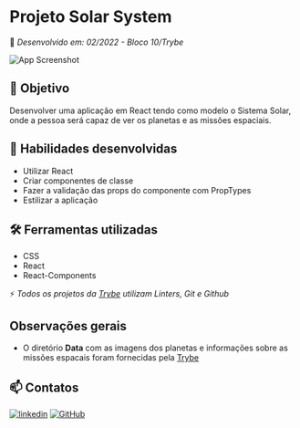 # Projeto Solar System

:rocket: *Desenvolvido em: 02/2022 - Bloco 10/Trybe*

![App Screenshot](./src/images/solar-system.gif)

## :dart: Objetivo

Desenvolver uma aplicação em React tendo como modelo o Sistema Solar, onde a pessoa será capaz de ver os planetas e as missões espaciais.

## :brain: Habilidades desenvolvidas

- Utilizar React
- Criar componentes de classe
- Fazer a validação das props do componente com PropTypes
- Estilizar a aplicação

## :hammer_and_wrench: Ferramentas utilizadas

- CSS
- React
- React-Components

:zap: *Todos os projetos da [Trybe](https://www.betrybe.com/?utm_medium=cpc&utm_source=google&utm_campaign=Brand&utm_content=ad03_din_h&gclid=Cj0KCQjw852XBhC6ARIsAJsFPN0TgLB25i-0iaTXpXGAYC5i-3mDoTto4laUGYI5XZFJpSlNbrojLuUaAs6cEALw_wcB) utilizam Linters, Git e Github*

## Observações gerais

- O diretório **Data** com as imagens dos planetas e informações sobre as missões espacais foram fornecidas pela [Trybe](https://www.betrybe.com/?utm_medium=cpc&utm_source=google&utm_campaign=Brand&utm_content=ad03_din_h&gclid=Cj0KCQjw852XBhC6ARIsAJsFPN0TgLB25i-0iaTXpXGAYC5i-3mDoTto4laUGYI5XZFJpSlNbrojLuUaAs6cEALw_wcB)

## :mailbox: Contatos

[![linkedin](https://img.shields.io/badge/linkedin-0A66C2?style=for-the-badge&logo=linkedin&logoColor=white)](https://www.linkedin.com/in/jacqueline-sxds/)
[![GitHub](https://img.shields.io/badge/GitHub-100000?style=for-the-badge&logo=github&logoColor=white)](https://github.com/Jacqueline-Silva)
